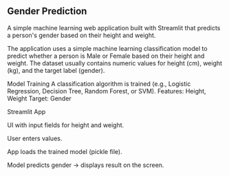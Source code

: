 ## Gender Prediction
A simple machine learning web application built with Streamlit that predicts a person's gender based on their height and weight.

The application uses a simple machine learning classification model to predict whether a person is Male or Female based on their height and weight. The dataset usually contains numeric values for height (cm), weight (kg), and the target label (gender).


Model Training
A classification algorithm is trained (e.g., Logistic Regression, Decision Tree, Random Forest, or SVM).
Features: Height, Weight
Target: Gender


Streamlit App

UI with input fields for height and weight.

User enters values.

App loads the trained model (pickle file).

Model predicts gender → displays result on the screen.